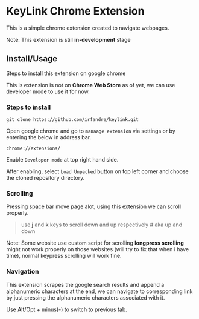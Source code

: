# KeyLink Chrome Extension

This is a simple chrome extension created to navigate webpages.

Note: This extension is still __in-development__ stage 

## Install/Usage

Steps to install this extension on google chrome

This is extension is not on **Chrome Web Store** as of yet, we can use developer mode to use it for now.

### Steps to install

`git clone https://github.com/irfandre/keylink.git`

Open google chrome and go to `manaage extension` via settings or by entering the below in address bar.

`chrome://extensions/`

Enable `Developer mode` at top right hand side.

After enabling, select `Load Unpacked` button on top left corner and choose the cloned repository directory.

### Scrolling

Pressing space bar move page alot, using this extension we can scroll properly.

> use **j** and **k** keys to scroll down and up respectively # aka up and down

Note: Some website use custom script for scrolling **longpress scrolling** might not work properly on those websites (will try to fix that when i have time), normal keypress scrolling will work fine.

### Navigation

This extension scrapes the google search results and append a alphanumeric characters at the end, we can navigate to corresponding link by just pressing the alphanumeric characters associated with it.

Use Alt/Opt + minus(-) to switch to previous tab.

